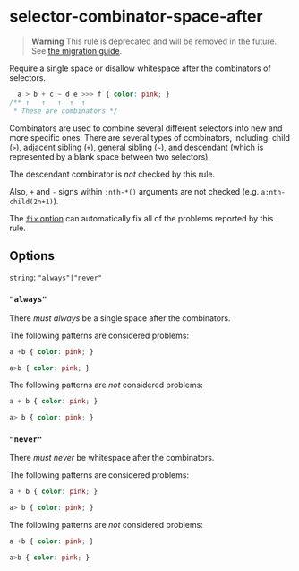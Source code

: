 # selector-combinator-space-after  
  
> **Warning** This rule is deprecated and will be removed in the future. See [the migration guide](../../../docs/migration-guide/to-15.md).  
  
Require a single space or disallow whitespace after the combinators of selectors.  
  
<!-- prettier-ignore -->  
```css  
  a > b + c ~ d e >>> f { color: pink; }  
/** ↑   ↑   ↑  ↑  ↑  
 * These are combinators */  
```  
  
Combinators are used to combine several different selectors into new and more specific ones. There are several types of combinators, including: child (`>`), adjacent sibling (`+`), general sibling (`~`), and descendant (which is represented by a blank space between two selectors).  
  
The descendant combinator is _not_ checked by this rule.  
  
Also, `+` and `-` signs within `:nth-*()` arguments are not checked (e.g. `a:nth-child(2n+1)`).  
  
The [`fix` option](../../../docs/user-guide/options.md#fix) can automatically fix all of the problems reported by this rule.  
  
## Options  
  
`string`: `"always"|"never"`  
  
### `"always"`  
  
There _must always_ be a single space after the combinators.  
  
The following patterns are considered problems:  
  
<!-- prettier-ignore -->  
```css  
a +b { color: pink; }  
```  
  
<!-- prettier-ignore -->  
```css  
a>b { color: pink; }  
```  
  
The following patterns are _not_ considered problems:  
  
<!-- prettier-ignore -->  
```css  
a + b { color: pink; }  
```  
  
<!-- prettier-ignore -->  
```css  
a> b { color: pink; }  
```  
  
### `"never"`  
  
There _must never_ be whitespace after the combinators.  
  
The following patterns are considered problems:  
  
<!-- prettier-ignore -->  
```css  
a + b { color: pink; }  
```  
  
<!-- prettier-ignore -->  
```css  
a> b { color: pink; }  
```  
  
The following patterns are _not_ considered problems:  
  
<!-- prettier-ignore -->  
```css  
a +b { color: pink; }  
```  
  
<!-- prettier-ignore -->  
```css  
a>b { color: pink; }  
```  
